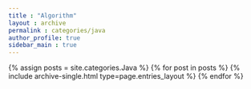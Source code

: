 ```yaml
---
title : "Algorithm"
layout : archive
permalink : categories/java
author_profile: true
sidebar_main : true
---
```


{% assign posts = site.categories.Java %}
{% for post in posts %} {% include archive-single.html type=page.entries_layout %} {% endfor %}